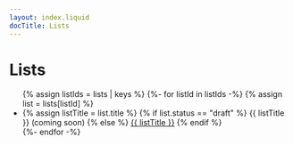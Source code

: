 ```yaml
---
layout: index.liquid
docTitle: Lists
---
```


# Lists

<ul class="list list--no-style">
{% assign listIds = lists | keys %}
{%- for listId in listIds -%}
{% assign list = lists[listId] %}
    <li class="list__item">
        {% assign listTitle = list.title %}
        {% if list.status == "draft" %}
        {{ listTitle }} (coming soon)
        {% else %}
        <a href="{{ listId | slugify }}/">{{ listTitle }}</a>
        {% endif %}
    </li>
{%- endfor -%}
</ul>
